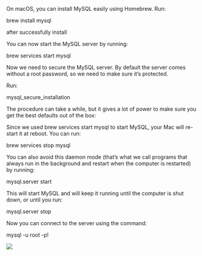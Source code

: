 On macOS, you can install MySQL easily using Homebrew.
Run: 

brew install mysql

after successfully install

You can now start the MySQL server by running: 

brew services start mysql

Now we need to secure the MySQL server. By default the server comes without a root password, so we need to make sure it’s protected.

Run:

mysql_secure_installation

The procedure can take a while, but it gives a lot of power to make sure you get the best defaults out of the box:

Since we used brew services start mysql to start MySQL, your Mac will re-start it at reboot. You can run:

brew services stop mysql

You can also avoid this daemon mode (that’s what we call programs that always run in the background and restart when the computer is restarted) by running:

mysql.server start

This will start MySQL and will keep it running until the computer is shut down, or until you run:

mysql.server stop


Now you can connect to the server using the command:

mysql -u root -p!

![](assets/myswl.png)








